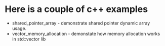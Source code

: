 # Here is a couple of c++ examples 

* shared_pointer_array - demonstrate shared pointer dynamic array usage.
* vector_memory_allocation - demonstate how memory  allocation works in std::vector lib  
